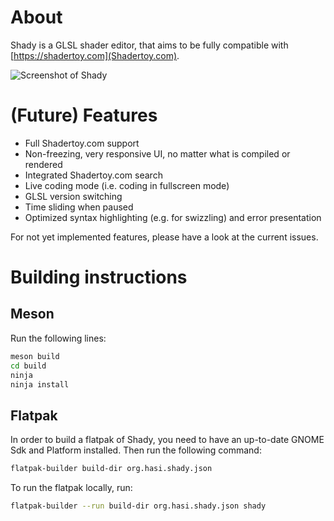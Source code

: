 # About

Shady is a GLSL shader editor, that aims to be fully compatible with [https://shadertoy.com](Shadertoy.com).

![Screenshot of Shady](https://raw.githubusercontent.com/misterdanb/shady/master/github/screenshot.png)

# (Future) Features

* Full Shadertoy.com support
* Non-freezing, very responsive UI, no matter what is compiled or rendered
* Integrated Shadertoy.com search
* Live coding mode (i.e. coding in fullscreen mode)
* GLSL version switching
* Time sliding when paused
* Optimized syntax highlighting (e.g. for swizzling) and error presentation

For not yet implemented features, please have a look at the current issues.

# Building instructions

## Meson

Run the following lines:

``` bash
meson build
cd build
ninja
ninja install
```

## Flatpak

In order to build a flatpak of Shady, you need to have an up-to-date GNOME Sdk and Platform installed. Then run the following command:

``` bash
flatpak-builder build-dir org.hasi.shady.json
```

To run the flatpak locally, run:
``` bash
flatpak-builder --run build-dir org.hasi.shady.json shady
```
